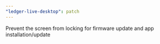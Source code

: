 ```yaml
---
"ledger-live-desktop": patch
---
```


Prevent the screen from locking for firmware update and app installation/update
